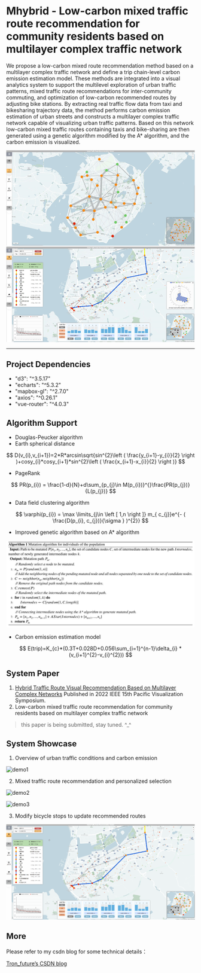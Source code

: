 <!--
 * @Author: tron 1285771266@qq.com
 * @Date: 2022-02-27 20:27:24
 * @LastEditors: tron 1285771266@qq.com
 * @LastEditTime: 2022-08-07 13:26:58
 * @FilePath: \mhybrid\README.md
 * @Description: 这是默认设置,请设置`customMade`, 打开koroFileHeader查看配置 进行设置: https://github.com/OBKoro1/koro1FileHeader/wiki/%E9%85%8D%E7%BD%AE
-->
# Mhybrid - Low-carbon mixed traffic route recommendation for community residents based on multilayer complex traffic network

We propose a low-carbon mixed route recommendation method based on a multilayer complex traffic network and define a trip chain-level carbon emission estimation model. These methods are integrated into a visual analytics system to support the multilevel exploration of urban traffic patterns, mixed traffic route recommendations for inter-community commuting, and optimization of low-carbon recommended routes by adjusting bike stations. By extracting real traffic flow data from taxi and bikesharing trajectory data, the method performs carbon emission estimation of urban streets and constructs a multilayer complex traffic network capable of visualizing urban traffic patterns. Based on this network low-carbon mixed traffic routes containing taxis and bike-sharing are then generated using a genetic algorithm modified by the A* algorithm, and the carbon emission is visualized.

![sys](https://github.com/Tron-G/mhybrid/blob/dev/sys.png)
***

## Project Dependencies
* "d3": "^3.5.17"
* "echarts": "^5.3.2"
* "mapbox-gl": "^2.7.0"
* "axios": "^0.26.1"
* "vue-router": "^4.0.3"

## Algorithm Support

*  Douglas-Peucker algorithm
*  Earth spherical distance

$$ D(v_{i},v_{i+1})=2*R*arcsin\sqrt{sin^{2}\left ( \frac{y_{i+1}-y_{i}}{2} \right )+cosy_{i}*cosy_{i+1}*sin^{2}\left ( \frac{x_{i+1}-x_{i}}{2} \right )} $$

* PageRank

$$ PR(p_{i}) = \frac{1-d}{N}+d\sum_{p_{j}\in M(p_{i})}^{}\frac{PR(p_{j})}{L(p_{j})} $$

* Data field clustering algorithm

$$ \varphi(p_{i}) = \max \limits_{j\in \left [ 1,n \right ]} m_{ c_{j}}e^{- ( \frac{D(p_{i}, c_{j})}{\sigma } )^{2}} $$

* Improved genetic algorithm based on A* algorithm

![algorithm](https://github.com/Tron-G/mhybrid/blob/dev/algorithm.jpg)

* Carbon emission estimation model

$$ E(trip)=K_{c}*(0.3T+0.028D+0.056\sum_{i=1}^{n-1}\delta_{i} *(v_{i+1}^{2}-v_{i}^{2})) $$

## System Paper

1. [Hybrid Traffic Route Visual Recommendation Based on Multilayer Complex Networks](https://github.com/Tron-G/mhybrid/blob/main/Hybrid%20Traffic%20Route%20Visual%20Recommendation%20Based%20on%20Multilayer%20Complex%20Networks.pdf)
Published in 2022 IEEE 15th Pacific Visualization Symposium.
2. Low-carbon mixed traffic route recommendation for community residents based on multilayer complex traffic network
>this paper is being submitted, stay tuned. ^_^


## System Showcase

1. Overview of urban traffic conditions and carbon emission

![demo1](https://github.com/Tron-G/mhybrid/blob/dev/demo1.gif)

2. Mixed traffic route recommendation and personalized selection

![demo2](https://github.com/Tron-G/mhybrid/blob/dev/demo2.gif)

![demo3](https://github.com/Tron-G/mhybrid/blob/dev/demo3.gif)

3. Modify bicycle stops to update recommended routes

![demo4](https://github.com/Tron-G/mhybrid/blob/dev/demo4.gif)

## More
Please refer to my csdn blog for some technical details：

[Tron_future’s CSDN blog](https://blog.csdn.net/Tron_future/article/details/123806812?spm=1001.2014.3001.5501)

